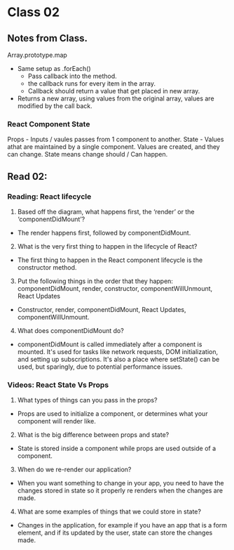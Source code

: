# Class 02
## Notes from Class.
Array.prototype.map
  * Same setup as .forEach()
    * Pass callback into the method.
    * the callback runs for every item in the array.
    * Callback should return a value that get placed in new array.
  * Returns a new array, using values from the original array, values are modified by the call back. 

### React Component State
Props - Inputs / vaules passes from 1 component to another.
State - Values athat are maintained by a single component.
Values are created, and they can change. State means change should / Can happen. 

## Read 02:
### Reading: React lifecycle
1. Based off the diagram, what happens first, the ‘render’ or the ‘componentDidMount’?
 * The render happens first, followed by componentDidMount.

2. What is the very first thing to happen in the lifecycle of React?
* The first thing to happen in the React component lifecycle is the constructor method.

3. Put the following things in the order that they happen: componentDidMount, render, constructor, componentWillUnmount, React Updates
*  Constructor, render, componentDidMount, React Updates, componentWillUnmount.

4. What does componentDidMount do?
* componentDidMount is called immediately after a component is mounted. It's used for tasks like network requests, DOM initialization, and setting up subscriptions. It's also a place where setState() can be used, but sparingly, due to potential performance issues.

### Videos: React State Vs Props
1. What types of things can you pass in the props?
* Props are used to initialize a component, or determines what your component will render like.

2. What is the big difference between props and state?
* State is stored inside a component while props are used outside of a component.

3. When do we re-render our application?
* When you want something to change in your app, you need to have the changes stored in state so it properly re renders when the changes are made.

4. What are some examples of things that we could store in state?
* Changes in the application, for example if you have an app that is a form element, and if its updated by the user, state can store the changes made.